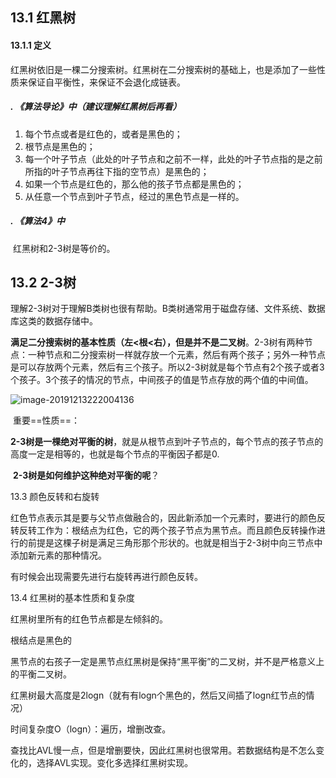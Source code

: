 ## 13.1 红黑树

#### 13.1.1 定义

​	红黑树依旧是一棵二分搜索树。红黑树在二分搜索树的基础上，也是添加了一些性质来保证自平衡性，来保证不会退化成链表。

##### . 《算法导论》中（建议理解红黑树后再看）

1. 每个节点或者是红色的，或者是黑色的；
2. 根节点是黑色的；
3. 每一个叶子节点（此处的叶子节点和之前不一样，此处的叶子节点指的是之前所指的叶子节点再往下指的空节点）是黑色的；
4. 如果一个节点是红色的，那么他的孩子节点都是黑色的；
5. 从任意一个节点到叶子节点，经过的黑色节点是一样的。

##### . 《算法4》中

​	红黑树和2-3树是等价的。

## 13.2 2-3树

​	理解2-3树对于理解B类树也很有帮助。B类树通常用于磁盘存储、文件系统、数据库这类的数据存储中。

​	**满足二分搜索树的基本性质（左<根<右），但是并不是二叉树**。2-3树有两种节点：一种节点和二分搜索树一样就存放一个元素，然后有两个孩子；另外一种节点是可以存放两个元素，然后有三个孩子。所以2-3树就是每个节点有2个孩子或者3个孩子。3个孩子的情况的节点，中间孩子的值是节点存放的两个值的中间值。

![image-20191213222004136](H:\Learning\JAVA\Github_JavaLearning_Notes\PlayDataStruction\PlayDataStruction\非线性数据结构\pics\13-红黑树\2-3树.png)

​	重要==性质==：

​	**2-3树是一棵绝对平衡的树**，就是从根节点到叶子节点的，每个节点的孩子节点的高度一定是相等的，也就是每个节点的平衡因子都是0.

​	**2-3树是如何维护这种绝对平衡的呢**？

13.3 颜色反转和右旋转

红色节点表示其是要与父节点做融合的，因此新添加一个元素时，要进行的颜色反转反转工作为：根结点为红色，它的两个孩子节点为黑节点。而且颜色反转操作进行的前提是这棵子树是满足三角形那个形状的。也就是相当于2-3树中向三节点中添加新元素的那种情况。

有时候会出现需要先进行右旋转再进行颜色反转。

13.4 红黑树的基本性质和复杂度

红黑树里所有的红色节点都是左倾斜的。

根结点是黑色的

黑节点的右孩子一定是黑节点红黑树是保持“黑平衡”的二叉树，并不是严格意义上的平衡二叉树。

红黑树最大高度是2logn（就有有logn个黑色的，然后又间插了logn红节点的情况）

时间复杂度O（logn）：遍历，增删改查。

查找比AVL慢一点，但是增删要快，因此红黑树也很常用。若数据结构是不怎么变化的，选择AVL实现。变化多选择红黑树实现。

